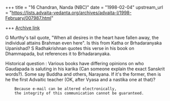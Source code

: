 +++
title = "16 Chandran, Nanda (NBC)"
date = "1998-02-04"
upstream_url = "https://lists.advaita-vedanta.org/archives/advaita-l/1998-February/007987.html"

+++
[Archive link](https://lists.advaita-vedanta.org/archives/advaita-l/1998-February/007987.html)

G Murthy's tail quote, "When all desires in the heart have fallen away, the
individual attains Brahman even here". Is this from Katha or Brhadaranyaka
Upanishad? S Radhakrishnan quotes this verse in his book on Dhammapada, but
references it to Brhadaranyaka.

Historical question :
Various books have differing opinions on who Gaudapada is saluting in his
karika (Can someone explain the exact Sanskrit words?). Some say Buddha and
others, Narayana. If it's the former, then is he the first Advaitic teacher
(OK, after Vyasa and a nastika one at that)?

        Because e-mail can be altered electronically,
        the integrity of this communication cannot be guaranteed.

